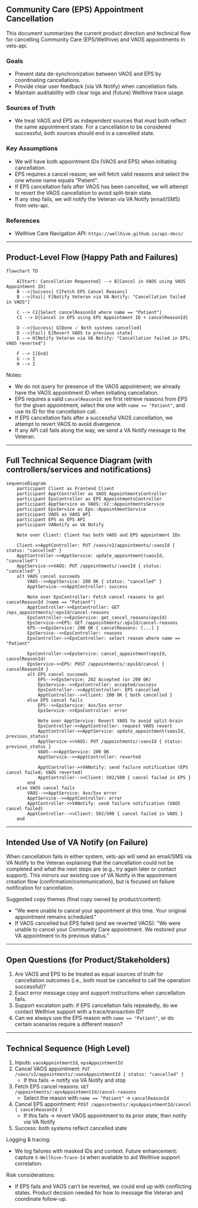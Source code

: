 ## Community Care (EPS) Appointment Cancellation

This document summarizes the current product direction and technical flow for cancelling Community Care (EPS/Wellhive) and VAOS appointments in vets-api.

### Goals

- Prevent data de-synchronization between VAOS and EPS by coordinating cancellations.
- Provide clear user feedback (via VA Notify) when cancellation fails.
- Maintain auditability with clear logs and (future) Wellhive trace usage.

### Sources of Truth

- We treat VAOS and EPS as independent sources that must both reflect the same appointment state. For a cancellation to be considered successful, both sources should end in a cancelled state.

### Key Assumptions

- We will have both appointment IDs (VAOS and EPS) when initiating cancellation.
- EPS requires a cancel reason; we will fetch valid reasons and select the one whose name equals "Patient".
- If EPS cancellation fails after VAOS has been cancelled, we will attempt to revert the VAOS cancellation to avoid split-brain state.
- If any step fails, we will notify the Veteran via VA Notify (email/SMS) from vets-api.

### References

- Wellhive Care Navigation API: `https://wellhive.github.io/api-docs/`

---

## Product-Level Flow (Happy Path and Failures)

```mermaid
flowchart TD

    A[Start: Cancellation Requested] --> B[Cancel in VAOS using VAOS Appointment ID]
    B -->|Success| C[Fetch EPS Cancel Reasons]
    B -->|Fail| F[Notify Veteran via VA Notify: "Cancellation failed in VAOS"]

    C --> C1[Select cancelReasonId where name == "Patient"]
    C1 --> D[Cancel in EPS using EPS Appointment ID + cancelReasonId]

    D -->|Success| G[Done ✅ Both systems cancelled]
    D -->|Fail| E[Revert VAOS to previous state]
    E --> H[Notify Veteran via VA Notify: "Cancellation failed in EPS; VAOS reverted"]

    F --> I[End]
    G --> I
    H --> I
```

Notes:

- We do not query for presence of the VAOS appointment; we already have the VAOS appointment ID when initiating cancellation.
- EPS requires a valid `cancelReasonId`: we first retrieve reasons from EPS for the given appointment, select the one with `name == "Patient"`, and use its ID for the cancellation call.
- If EPS cancellation fails after a successful VAOS cancellation, we attempt to revert VAOS to avoid divergence.
- If any API call fails along the way, we send a VA Notify message to the Veteran.

---

## Full Technical Sequence Diagram (with controllers/services and notifications)

```mermaid
sequenceDiagram
    participant Client as Frontend Client
    participant ApptController as VAOS AppointmentsController
    participant EpsController as EPS AppointmentsController
    participant ApptService as VAOS::V2::AppointmentsService
    participant EpsService as Eps::AppointmentService
    participant VAOS as VAOS API
    participant EPS as EPS API
    participant VANotify as VA Notify

    Note over Client: Client has both VAOS and EPS appointment IDs

    Client->>ApptController: PUT /vaos/v2/appointments/:vaosId { status: "cancelled" }
    ApptController->>ApptService: update_appointment(vaosId, "cancelled")
    ApptService->>VAOS: PUT /appointments/:vaosId { status: "cancelled" }
    alt VAOS cancel succeeds
        VAOS-->>ApptService: 200 OK { status: "cancelled" }
        ApptService-->>ApptController: success

        Note over EpsController: Fetch cancel reasons to get cancelReasonId (name == "Patient")
        ApptController->>EpsController: GET /eps_appointments/:epsId/cancel-reasons
        EpsController->>EpsService: get_cancel_reasons(epsId)
        EpsService->>EPS: GET /appointments/:epsId/cancel-reasons
        EPS-->>EpsService: 200 OK { cancelReasons: [...] }
        EpsService-->>EpsController: reasons
        EpsController->>EpsController: select reason where name == "Patient"

        EpsController->>EpsService: cancel_appointment(epsId, cancelReasonId)
        EpsService->>EPS: POST /appointments/:epsId/cancel { cancelReasonId }
        alt EPS cancel succeeds
            EPS-->>EpsService: 202 Accepted (or 200 OK)
            EpsService-->>EpsController: accepted/success
            EpsController-->>ApptController: EPS cancelled
            ApptController-->>Client: 200 OK { both cancelled }
        else EPS cancel fails
            EPS-->>EpsService: 4xx/5xx error
            EpsService-->>EpsController: error

            Note over ApptService: Revert VAOS to avoid split-brain
            EpsController->>ApptController: request VAOS revert
            ApptController->>ApptService: update_appointment(vaosId, previous_status)
            ApptService->>VAOS: PUT /appointments/:vaosId { status: previous_status }
            VAOS-->>ApptService: 200 OK
            ApptService-->>ApptController: reverted

            ApptController->>VANotify: send failure notification (EPS cancel failed; VAOS reverted)
            ApptController-->>Client: 502/500 { cancel failed in EPS }
        end
    else VAOS cancel fails
        VAOS-->>ApptService: 4xx/5xx error
        ApptService-->>ApptController: error
        ApptController->>VANotify: send failure notification (VAOS cancel failed)
        ApptController-->>Client: 502/500 { cancel failed in VAOS }
    end
```

---

## Intended Use of VA Notify (on Failure)

When cancellation fails in either system, vets-api will send an email/SMS via VA Notify to the Veteran explaining that the cancellation could not be completed and what the next steps are (e.g., try again later or contact support). This mirrors our existing use of VA Notify in the appointment creation flow (confirmation/communication), but is focused on failure notification for cancellation.

Suggested copy themes (final copy owned by product/content):

- "We were unable to cancel your appointment at this time. Your original appointment remains scheduled."
- If VAOS cancelled but EPS failed (and we reverted VAOS): "We were unable to cancel your Community Care appointment. We restored your VA appointment to its previous status."

---

## Open Questions (for Product/Stakeholders)

1. Are VAOS and EPS to be treated as equal sources of truth for cancellation outcomes (i.e., both must be cancelled to call the operation successful)?
2. Exact error message copy and support instructions when cancellation fails.
3. Support escalation path: if EPS cancellation fails repeatedly, do we contact Wellhive support with a trace/transaction ID?
4. Can we always use the EPS reason with `name == "Patient"`, or do certain scenarios require a different reason?

---

## Technical Sequence (High Level)

1. Inputs: `vaosAppointmentId`, `epsAppointmentId`
2. Cancel VAOS appointment: `PUT /vaos/v2/appointments/:vaosAppointmentId { status: "cancelled" }`
   - If this fails → notify via VA Notify and stop
3. Fetch EPS cancel reasons: `GET /appointments/:epsAppointmentId/cancel-reasons`
   - Select the reason with `name == "Patient"` → `cancelReasonId`
4. Cancel EPS appointment: `POST /appointments/:epsAppointmentId/cancel { cancelReasonId }`
   - If this fails → revert VAOS appointment to its prior state, then notify via VA Notify
5. Success: both systems reflect cancelled state

Logging & tracing:

- We log failures with masked IDs and context. Future enhancement: capture `X-Wellhive-Trace-Id` when available to aid Wellhive support correlation.

Risk considerations:

- If EPS fails and VAOS can’t be reverted, we could end up with conflicting states. Product decision needed for how to message the Veteran and coordinate follow-up.
